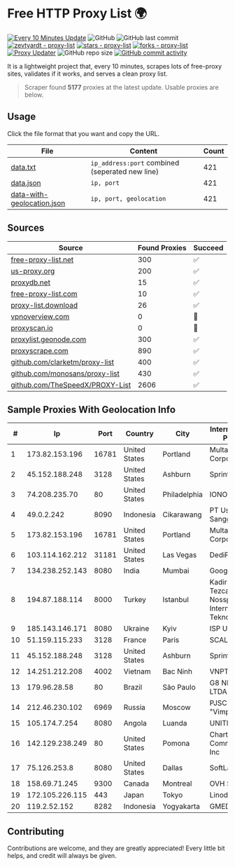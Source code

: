 
# Free HTTP Proxy List 🌍

[![Every 10 Minutes Update](https://github.com/mertguvencli/http-proxy-list/actions/workflows/main.yml/badge.svg?branch=main)](https://github.com/mertguvencli/http-proxy-list/actions/workflows/main.yml)
![GitHub](https://img.shields.io/github/license/mertguvencli/http-proxy-list)
![GitHub last commit](https://img.shields.io/github/last-commit/mertguvencli/http-proxy-list)
[![zevtyardt - proxy-list](https://img.shields.io/static/v1?label=zevtyardt&message=proxy-list&color=blue&logo=github)](https://github.com/zevtyardt/proxy-list "Go to GitHub repo")
[![stars - proxy-list](https://img.shields.io/github/stars/zevtyardt/proxy-list?style=social)](https://github.com/zevtyardt/proxy-list)
[![forks - proxy-list](https://img.shields.io/github/forks/zevtyardt/proxy-list?style=social)](https://github.com/zevtyardt/proxy-list)
[![Proxy Updater](https://github.com/zevtyardt/proxy-list/workflows/Proxy%20Updater/badge.svg)](https://github.com/zevtyardt/proxy-list/actions?query=workflow:"Proxy+Updater")
![GitHub repo size](https://img.shields.io/github/repo-size/zevtyardt/proxy-list)
[![GitHub commit activity](https://img.shields.io/github/commit-activity/m/zevtyardt/proxy-list?logo=commits)](https://github.com/zevtyardt/proxy-list/commits/main)

It is a lightweight project that, every 10 minutes, scrapes lots of free-proxy sites, validates if it works, and serves a clean proxy list.

> Scraper found **5177** proxies at the latest update. Usable proxies are below.

## Usage

Click the file format that you want and copy the URL.

|File|Content|Count|
|----|-------|-----|
|[data.txt](https://raw.githubusercontent.com/mertguvencli/http-proxy-list/main/proxy-list/data.txt)|`ip_address:port` combined (seperated new line)|421|
|[data.json](https://raw.githubusercontent.com/mertguvencli/http-proxy-list/main/proxy-list/data.json)|`ip, port`|421|
|[data-with-geolocation.json](https://raw.githubusercontent.com/mertguvencli/http-proxy-list/main/proxy-list/data-with-geolocation.json)|`ip, port, geolocation`|421|

## Sources

|Source|Found Proxies|Succeed|
|------|-------------|-------|
|[free-proxy-list.net](https://free-proxy-list.net)|300|✅|
|[us-proxy.org](https://www.us-proxy.org)|200|✅|
|[proxydb.net](http://proxydb.net)|15|✅|
|[free-proxy-list.com](https://free-proxy-list.com/?page=&port=&type%5B%5D=http&type%5B%5D=https&up_time=0&search=Search)|10|✅|
|[proxy-list.download](https://www.proxy-list.download/HTTP)|26|✅|
|[vpnoverview.com](https://vpnoverview.com/privacy/anonymous-browsing/free-proxy-servers)|0|🚫|
|[proxyscan.io](https://www.proxyscan.io)|0|🚫|
|[proxylist.geonode.com](https://proxylist.geonode.com/api/proxy-list?limit=300&page=1&sort_by=lastChecked&sort_type=desc&protocols=http,https)|300|✅|
|[proxyscrape.com](https://api.proxyscrape.com/v2/?request=displayproxies&protocol=http&timeout=10000&country=all&ssl=all&anonymity=all)|890|✅|
|[github.com/clarketm/proxy-list](https://raw.githubusercontent.com/clarketm/proxy-list/master/proxy-list-raw.txt)|400|✅|
|[github.com/monosans/proxy-list](https://raw.githubusercontent.com/monosans/proxy-list/main/proxies/http.txt)|430|✅|
|[github.com/TheSpeedX/PROXY-List](https://raw.githubusercontent.com/TheSpeedX/PROXY-List/master/http.txt)|2606|✅|


## Sample Proxies With Geolocation Info

|#|Ip|Port|Country|City|Internet Service Provider|
|-|--|----|-------|----|-------------------------|
|1|173.82.153.196|16781|United States|Portland|Multacom Corporation|
|2|45.152.188.248|3128|United States|Ashburn|Sprint|
|3|74.208.235.70|80|United States|Philadelphia|IONOS SE|
|4|49.0.2.242|8090|Indonesia|Cikarawang|PT Usaha Adi Sanggoro|
|5|173.82.153.196|16781|United States|Portland|Multacom Corporation|
|6|103.114.162.212|31181|United States|Las Vegas|DediPath|
|7|134.238.252.143|8080|India|Mumbai|Google LLC|
|8|194.87.188.114|8000|Turkey|Istanbul|Kadir Huseyin Tezcan Nosspeed Internet Teknolojileri|
|9|185.143.146.171|8080|Ukraine|Kyiv|ISP UTELS|
|10|51.159.115.233|3128|France|Paris|SCALEWAY|
|11|45.152.188.248|3128|United States|Ashburn|Sprint|
|12|14.251.212.208|4002|Vietnam|Bac Ninh|VNPT|
|13|179.96.28.58|80|Brazil|São Paulo|G8 NETWORKS LTDA|
|14|212.46.230.102|6969|Russia|Moscow|PJSC "Vimpelcom"|
|15|105.174.7.254|8080|Angola|Luanda|UNITEL SA|
|16|142.129.238.249|80|United States|Pomona|Charter Communications Inc|
|17|75.126.253.8|8080|United States|Dallas|SoftLayer|
|18|158.69.71.245|9300|Canada|Montreal|OVH SAS|
|19|172.105.226.115|443|Japan|Tokyo|Linode, LLC|
|20|119.2.52.152|8282|Indonesia|Yogyakarta|GMEDIA|



## Contributing

Contributions are welcome, and they are greatly appreciated! Every
little bit helps, and credit will always be given.

